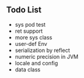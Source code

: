 

## Todo List ##

- sys pod test
- ret support
- more sys class
- user-def Env
- serialization by reflect
- numeric precision in JVM
- locale and config
- data class

